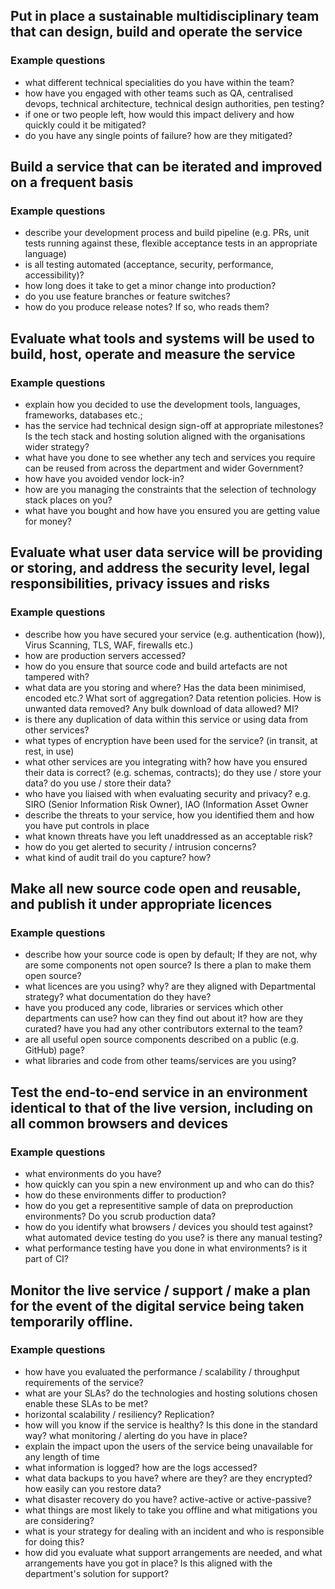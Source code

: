 ## Put in place a sustainable multidisciplinary team that can design, build and operate the service


### Example questions
- what different technical specialities do you have within the team?
- how have you engaged with other teams such as QA, centralised devops, technical architecture, technical design authorities, pen testing?
- if one or two people left, how would this impact delivery and how quickly could it be mitigated?
- do you have any single points of failure? how are they mitigated?

## Build a service that can be iterated and improved on a frequent basis

### Example questions
- describe your development process and build pipeline (e.g. PRs, unit tests running against these, flexible acceptance tests in an appropriate language)
- is all testing automated (acceptance, security, performance, accessibility)?
- how long does it take to get a minor change into production?
- do you use feature branches or feature switches?
- how do you produce release notes? If so, who reads them?

## Evaluate what tools and systems will be used to build, host, operate and measure the service

### Example questions
- explain how you decided to use the development tools, languages, frameworks, databases etc.;
- has the service had technical design sign-off at appropriate milestones? Is the tech stack and hosting solution aligned with the organisations wider strategy?
- what have you done to see whether any tech and services you require can be reused from across the department and wider Government?
- how have you avoided vendor lock-in?
- how are you managing the constraints that the selection of technology stack places on you?
- what have you bought and how have you ensured you are getting value for money?

## Evaluate what user data service will be providing or storing, and address the security level, legal responsibilities, privacy issues and risks

### Example questions
- describe how you have secured your service (e.g. authentication (how)), Virus Scanning, TLS, WAF, firewalls etc.)
- how are production servers accessed?
- how do you ensure that source code and build artefacts are not tampered with?
- what data are you storing and where? Has the data been minimised, encoded etc.? What sort of aggregation? Data retention policies. How is unwanted data removed? Any bulk download of data allowed? MI?
- is there any duplication of data within this service or using data from other services?
- what types of encryption have been used for the service? (in transit, at rest, in use)
- what other services are you integrating with? how have you ensured their data is correct? (e.g. schemas, contracts); do they use / store your data? do you use / store their data?
- who have you liaised with when evaluating security and privacy? e.g. SIRO (Senior Information Risk Owner), IAO (Information Asset Owner
- describe the threats to your service, how you identified them and how you have put controls in place
- what known threats have you left unaddressed as an acceptable risk?
- how do you get alerted to security / intrusion concerns?
- what kind of audit trail do you capture? how?

## Make all new source code open and reusable, and publish it under appropriate licences

### Example questions
- describe how your source code is open by default; If they are not, why are some components not open source? Is there a plan to make them open source?
- what licences are you using? why? are they aligned with Departmental strategy? what documentation do they have?
- have you produced any code, libraries or services which other departments can use? how can they find out about it? how are they curated? have you had any other contributors external to the team?
- are all useful open source components described on a public (e.g. GitHub) page?
- what libraries and code from other teams/services are you using?

## Test the end-to-end service in an environment identical to that of the live version, including on all common browsers and devices

### Example questions
- what environments do you have?
- how quickly can you spin a new environment up and who can do this?
- how do these environments differ to production?
- how do you get a representitive sample of data on preproduction environments? Do you scrub production data?
- how do you identify what browsers / devices you should test against? what automated device testing do you use? is there any manual testing?
- what performance testing have you done in what environments? is it part of CI?

## Monitor the live service / support / make a plan for the event of the digital service being taken temporarily offline.

### Example questions
- how have you evaluated the performance / scalability / throughput requirements of the service?
- what are your SLAs? do the technologies and hosting solutions chosen enable these SLAs to be met?
- horizontal scalability / resiliency? Replication?
- how will you know if the service is healthy? Is this done in the standard way? what monitoring / alerting do you have in place?
- explain the impact upon the users of the service being unavailable for any length of time
- what information is logged? how are the logs accessed?
- what data backups to you have? where are they? are they encrypted? how easily can you restore data?
- what disaster recovery do you have? active-active or active-passive?
- what things are most likely to take you offline and what mitigations you are considering?
- what is your strategy for dealing with an incident and who is responsible for doing this?
- how did you evaluate what support arrangements are needed, and what arrangements have you got in place? Is this aligned with the department's solution for support?